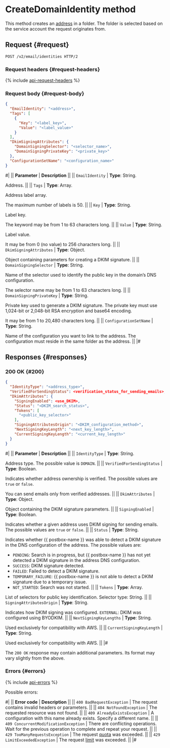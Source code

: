 # CreateDomainIdentity method

This method creates an [address](../../concepts/glossary.md#adress) in a folder. The folder is selected based on the service account the request originates from.

## Request {#request}

```http
POST /v2/email/identities HTTP/2
```

### Request headers {#request-headers}

{% include [api-request-headers](../../../_includes/postbox/api-request-headers.md) %}

### Request body {#request-body}

```json
{
  "EmailIdentity": "<address>",
  "Tags": [
    {
      "Key": "<label_key>",
      "Value": "<label_value>"
    }
  ],
  "DkimSigningAttributes": {
    "DomainSigningSelector": "<selector_name>",
    "DomainSigningPrivateKey": "<private_key>"
  },
  "ConfigurationSetName": "<configuration_name>"
}
```

#|
|| **Parameter** | **Description** ||
|| `EmailIdentity` | **Type**: String.

Address. ||
|| `Tags` | **Type**: Array.

Address label array.

The maximum number of labels is 50. ||
|| `Key` | **Type**: String.

Label key.

The keyword may be from 1 to 63 characters long. ||
|| `Value` | **Type**: String.

Label value.

It may be from 0 (no value) to 256 characters long. ||
|| `DkimSigningAttributes` | **Type**: Object.

Object containing parameters for creating a DKIM signature. ||
|| `DomainSigningSelector` | **Type**: String.

Name of the selector used to identify the public key in the domain’s DNS configuration.

The selector name may be from 1 to 63 characters long. ||
|| `DomainSigningPrivateKey` | **Type**: String.

Private key used to generate a DKIM signature. The private key must use 1,024-bit or 2,048-bit RSA encryption and base64 encoding.

It may be from 1 to 20,480 characters long. ||
|| `ConfigurationSetName` | **Type**: String.

Name of the configuration you want to link to the address. The configuration must reside in the same folder as the address. ||
|#

## Responses {#responses}

### 200 OK {#200}

```json
{
  "IdentityType": "<address_type>",
  "VerifiedForSendingStatus": <verification_status_for_sending_emails>,
  "DkimAttributes": {
    "SigningEnabled": <use_DKIM>,
    "Status": "<DKIM_search_status>",
    "Tokens": [
      "<public_key_selector>"
    ],
    "SigningAttributesOrigin": "<DKIM_configuration_method>",
    "NextSigningKeyLength": "<next_key_length>",
    "CurrentSigningKeyLength": "<current_key_length>"
  }
}
```

#|
|| **Parameter** | **Description** ||
|| `IdentityType` | **Type**: String.

Address type. The possible value is `DOMAIN`. ||
|| `VerifiedForSendingStatus` | **Type**: Boolean.

Indicates whether address ownership is verified. The possible values are `true` or `false`.

You can send emails only from verified addresses. ||
|| `DkimAttributes` | **Type**: Object.

Object containing the DKIM signature parameters. ||
|| `SigningEnabled` | **Type**: Boolean.

Indicates whether a given address uses DKIM signing for sending emails. The possible values are `true` or `false`. ||
|| `Status` | **Type**: String.

Indicates whether {{ postbox-name }} was able to detect a DKIM signature in the DNS configuration of the address. The possible values are:

  * `PENDING`: Search is in progress, but {{ postbox-name }} has not yet detected a DKIM signature in the address DNS configuration.
  * `SUCCESS`: DKIM signature detected.
  * `FAILED`: Failed to detect a DKIM signature.
  * `TEMPORARY_FAILURE`: {{ postbox-name }} is not able to detect a DKIM signature due to a temporary issue.
  * `NOT_STARTED`: Search was not started. ||
|| `Tokens` | **Type**: Array.

List of selectors for public key identification. Selector type: String. ||
|| `SigningAttributesOrigin` | **Type**: String.

Indicates how DKIM signing was configured. `EXTERNAL`: DKIM was configured using BYODKIM. ||
|| `NextSigningKeyLengths` | **Type**: String.

Used exclusively for compatibility with AWS. ||
|| `CurrentSigningKeyLength` | **Type**: String.

Used exclusively for compatibility with AWS. ||
|#

The `200 OK` response may contain additional parameters. Its format may vary slightly from the above.

### Errors {#errors}

{% include [api-errors](../../../_includes/postbox/api-errors.md) %}

Possible errors:

#|
|| **Error code** | **Description** ||
|| `400 BadRequestException` | The request contains invalid headers or parameters. ||
|| `404 NotFoundException` | The requested resource was not found. ||
|| `409 AlreadyExistsException` | A configuration with this name already exists. Specify a different name. ||
|| `409 ConcurrentModificationException` | There are conflicting operations. Wait for the previous operation to complete and repeat your request. ||
|| `429 TooManyRequestsException` | The request [quota](../../concepts/limits.md#postbox-quotas) was exceeded. ||
|| `429 LimitExceededException` | The request [limit](../../concepts/limits.md) was exceeded. ||
|#
